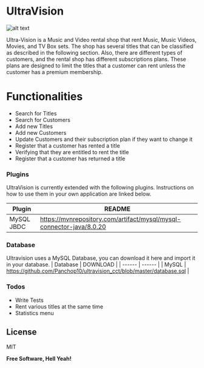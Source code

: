# UltraVision

![alt text](https://ned.ie/downloads/ultravision1.png)

Ultra-Vision is a Music and Video rental shop that rent Music, Music Videos, Movies, and TV Box sets.
The shop has several titles that can be classified as described in the following section. Also, there are different types of customers, and the rental shop has different subscriptions plans. These plans are designed to limit the titles that a customer can rent unless the customer has a premium membership.

# Functionalities

- Search for Titles
- Search for Customers
- Add new Titles
- Add new Customers
- Update Customers and their subscription plan if they want to change it
- Register that a customer has rented a title 
- Verifying that they are entitled to rent the title
- Register that a customer has returned a title

### Plugins

UltraVision is currently extended with the following plugins. Instructions on how to use them in your own application are linked below.

| Plugin | README |
| ------ | ------ |
| MySQL JBDC | https://mvnrepository.com/artifact/mysql/mysql-connector-java/8.0.20 |


### Database

Ultravision uses a MySQL Database, you can download it here and import it in your database.
| Database | DOWNLOAD |
| ------ | ------ |
| MySQL | https://github.com/Panchop10/ultravision_cct/blob/master/database.sql |

### Todos

 - Write Tests
 - Rent various titles at the same time
 - Statistics menu

License
----

MIT


**Free Software, Hell Yeah!**
